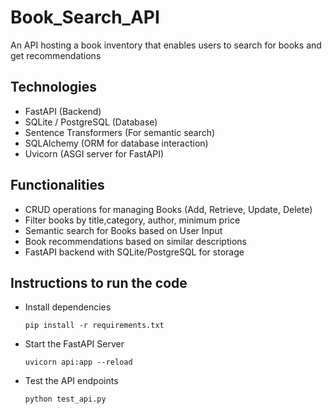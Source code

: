 # Book_Search_API
An API hosting a book inventory that enables users to search for books and get recommendations


## Technologies
* FastAPI (Backend)
* SQLite / PostgreSQL (Database)
* Sentence Transformers (For semantic search)
* SQLAlchemy (ORM for database interaction)
* Uvicorn (ASGI server for FastAPI)

## Functionalities

* CRUD operations for managing Books (Add, Retrieve, Update, Delete)
* Filter books by title,category, author, minimum price
* Semantic search for Books based on User Input
* Book recommendations based on similar descriptions
* FastAPI backend with SQLite/PostgreSQL for storage

## Instructions to run the code
* Install dependencies
  ```
  pip install -r requirements.txt
  ```
* Start the FastAPI Server
  ```
  uvicorn api:app --reload
  ```
* Test the API endpoints
  ```
  python test_api.py
  ```
